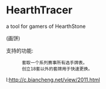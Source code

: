 # HearthTracer
a tool for gamers of HearthStone

(画饼)

支持的功能:

          套取一个系列赛事所有选手牌表。
          创立18套以外的套牌用于快速更换。
          
l:http://c.biancheng.net/view/2011.html
